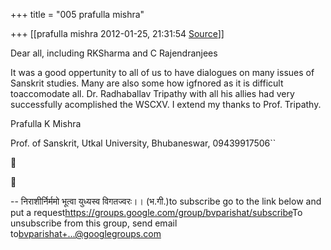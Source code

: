 +++
title = "005 prafulla mishra"

+++
[[prafulla mishra	2012-01-25, 21:31:54 [Source](https://groups.google.com/g/bvparishat/c/-Q4M9V2JoV4)]]



Dear all, including RKSharma and C Rajendranjees

It was a good oppertunity to all of us to have dialogues on many issues of Sanskrit studies. Many are also some how igfnored as it is difficult toaccomodate all. Dr. Radhaballav Tripathy with all his allies had very successfully acomplished the WSCXV. I extend my thanks to Prof. Tripathy.

Prafulla K Mishra

Prof. of Sanskrit, Utkal University, Bhubaneswar, 09439917506``

  





-- निराशीर्निर्ममो भूत्वा युध्यस्व विगतज्वरः।। (भ.गी.)to subscribe go to the link below and put a request<https://groups.google.com/group/bvparishat/subscribe>To unsubscribe from this group, send email to[bvparishat+...@googlegroups.com]()

